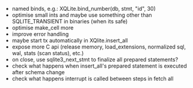 - named binds, e.g.: XQLite.bind_number(db, stmt, "id", 30)
- optimise small ints and maybe use something other than SQLITE_TRANSIENT in binaries (when its safe)
- optimise make_cell more
- improve error handling
- maybe start tx automatically in XQlite.insert_all
- expose more C api (release memory, load_extensions, normalized sql, wal, stats (scan status), etc.)
- on close, use sqlite3_next_stmt to finalize all prepared statements?
- check what happens when insert_all's prepared statement is executed after schema change
- check what happens interrupt is called between steps in fetch all
